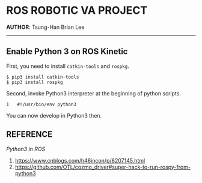 # ROS ROBOTIC VA PROJECT
__AUTHOR__: Tsung-Han Brian Lee

---
## Enable Python 3 on ROS Kinetic
First, you need to install `catkin-tools` and `rospkg`.
```
$ pip3 install catkin-tools
$ pip3 install rospkg
```
Second, invoke Python3 interpreter at the beginning of python scripts.
```
1   #!/usr/bin/env python3
```
You can now develop in Python3 then.


## REFERENCE
_Python3 in ROS_
1. https://www.cnblogs.com/h46incon/p/6207145.html
2. https://github.com/OTL/cozmo_driver#super-hack-to-run-rospy-from-python3

